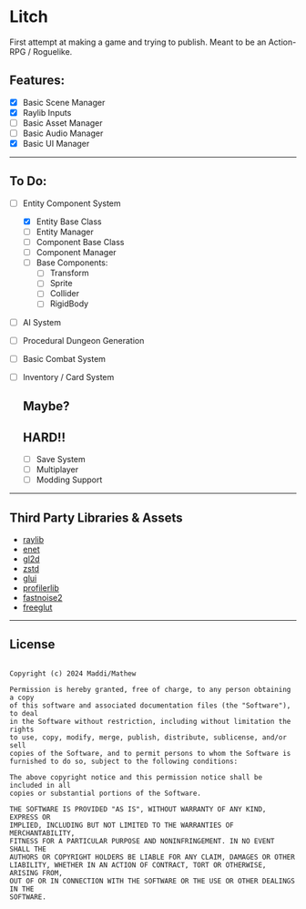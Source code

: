 # Litch

First attempt at making a game and trying to publish.
Meant to be an Action-RPG / Roguelike.

## Features:
- [x] Basic Scene Manager
- [x] Raylib Inputs
- [ ] Basic Asset Manager
- [ ] Basic Audio Manager
- [x] Basic UI Manager

<hr>

## To Do:
  - [ ] Entity Component System
    - [x] Entity Base Class
    - [ ] Entity Manager
    - [ ] Component Base Class
    - [ ] Component Manager
    - [ ] Base Components:
        - [ ] Transform
        - [ ] Sprite
        - [ ] Collider
       - [ ] RigidBody
  - [ ] AI System
  - [ ] Procedural Dungeon Generation
  - [ ] Basic Combat System
  - [ ] Inventory / Card System

    ## Maybe?
    ## HARD!!
      - [ ] Save System
      - [ ] Multiplayer
      - [ ] Modding Support

<hr>

## Third Party Libraries & Assets
- [raylib](https://github.com/raysan5/raylib)
- [enet](https://github.com/lsalzman/enet)
- [gl2d](https://github.com/meemknight/gl2d)
- [zstd](https://github.com/facebook/zstd)
- [glui](https://github.com/meemknight/glui/)
- [profilerlib](https://github.com/meemknight/profilerLib)
- [fastnoise2](https://github.com/Auburn/FastNoise2)
- [freeglut](https://github.com/freeglut/freeglut)

<hr>

## License
```MIT License

Copyright (c) 2024 Maddi/Mathew

Permission is hereby granted, free of charge, to any person obtaining a copy
of this software and associated documentation files (the "Software"), to deal
in the Software without restriction, including without limitation the rights
to use, copy, modify, merge, publish, distribute, sublicense, and/or sell
copies of the Software, and to permit persons to whom the Software is
furnished to do so, subject to the following conditions:

The above copyright notice and this permission notice shall be included in all
copies or substantial portions of the Software.

THE SOFTWARE IS PROVIDED "AS IS", WITHOUT WARRANTY OF ANY KIND, EXPRESS OR
IMPLIED, INCLUDING BUT NOT LIMITED TO THE WARRANTIES OF MERCHANTABILITY,
FITNESS FOR A PARTICULAR PURPOSE AND NONINFRINGEMENT. IN NO EVENT SHALL THE
AUTHORS OR COPYRIGHT HOLDERS BE LIABLE FOR ANY CLAIM, DAMAGES OR OTHER
LIABILITY, WHETHER IN AN ACTION OF CONTRACT, TORT OR OTHERWISE, ARISING FROM,
OUT OF OR IN CONNECTION WITH THE SOFTWARE OR THE USE OR OTHER DEALINGS IN THE
SOFTWARE.
```
